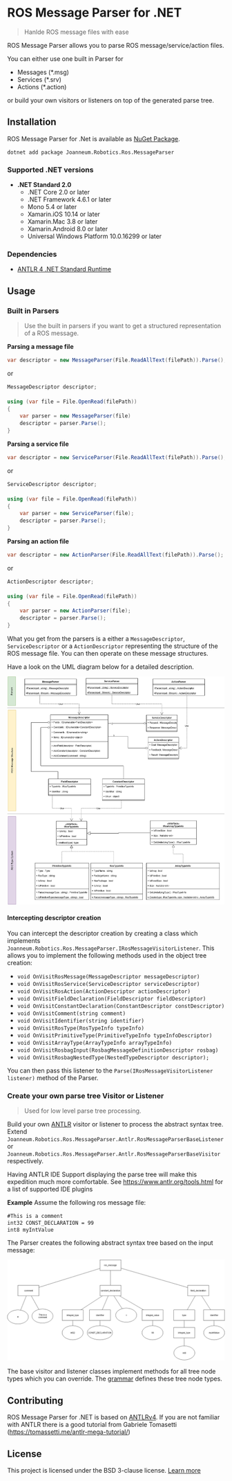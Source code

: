 # ROS Message Parser for .NET
> Hanlde ROS message files with ease

ROS Message Parser allows you to parse ROS message/service/action files.

You can either use one built in Parser for
* Messages (*.msg)
* Services (*.srv)
* Actions (*.action)

or build your own visitors or listeners on top of the generated parse tree.


## Installation

ROS Message Parser for .Net is available as [NuGet Package](https://www.nuget.org/packages/Joanneum.Robotics.Ros.MessageParser/).

```
dotnet add package Joanneum.Robotics.Ros.MessageParser
``` 

### Supported .NET versions
 
* **.NET Standard 2.0**
    * .NET Core 2.0 or later
    * .NET Framework 4.6.1 or later
    * Mono 5.4 or later
    * Xamarin.iOS 10.14 or later
    * Xamarin.Mac 3.8 or later
    * Xamarin.Android 8.0 or later
    * Universal Windows Platform 10.0.16299 or later

### Dependencies

* [ANTLR 4 .NET Standard Runtime](https://www.nuget.org/packages/Antlr4.Runtime.Standard/)

## Usage


### Built in Parsers

> Use the built in parsers if you want to get a structured representation of a ROS message.

**Parsing a message file**
```csharp
var descriptor = new MessageParser(File.ReadAllText(filePath)).Parse();
```
or
```csharp
MessageDescriptor descriptor;
            
using (var file = File.OpenRead(filePath))
{
    var parser = new MessageParser(file)
    descriptor = parser.Parse();
}
```

**Parsing a service file**
```csharp
var descriptor = new ServiceParser(File.ReadAllText(filePath)).Parse();
```
or
```csharp
ServiceDescriptor descriptor;
            
using (var file = File.OpenRead(filePath))
{
    var parser = new ServiceParser(file);
    descriptor = parser.Parse();
}
```

**Parsing an action file**
```csharp
var descriptor = new ActionParser(File.ReadAllText(filePath)).Parse();
```
or
```csharp
ActionDescriptor descriptor;
            
using (var file = File.OpenRead(filePath))
{
    var parser = new ActionParser(file);
    descriptor = parser.Parse();
}
```


What you get from the parsers is a either a `MessageDescriptor`, `ServiceDescriptor` or a `ActionDescriptor`
representing the structure of the ROS message file. You can then operate on these message structures.

Have a look on the UML diagram below for a detailed description.

![Message Parsers UML diagram](assets/ros-message-parser-descriptors.png)


#### Intercepting descriptor creation

You can intercept the descriptor creation by creating a class which implements `Joanneum.Robotics.Ros.MessageParser.IRosMessageVisitorListener`.
This allows you to implement the following methods used in the object tree creation:

* `void OnVisitRosMessage(MessageDescriptor messageDescriptor)`
* `void OnVisitRosService(ServiceDescriptor serviceDescriptor)`
* `void OnVisitRosAction(ActionDescriptor actionDescriptor)`
* `void OnVisitFieldDeclaration(FieldDescriptor fieldDescriptor)`
* `void OnVisitConstantDeclaration(ConstantDescriptor constDescriptor)`
* `void OnVisitComment(string comment)`
* `void OnVisitIdentifier(string identifier)`
* `void OnVisitRosType(RosTypeInfo typeInfo)`
* `void OnVisitPrimitiveType(PrimitiveTypeInfo typeInfoDescriptor)`
* `void OnVisitArrayType(ArrayTypeInfo arrayTypeInfo)`
* `void OnVisitRosbagInput(RosbagMessageDefinitionDescriptor rosbag)`
* `void OnVisitRosbagNestedType(NestedTypeDescriptor descriptor);`

You can then pass this listener to the `Parse(IRosMessageVisitorListener listener)` method of the Parser.


### Create your own parse tree Visitor or Listener

> Used for low level parse tree processing.

Build your own [ANTLR](https://www.antlr.org/) visitor or listener to process the abstract syntax tree. 
Extend `Joanneum.Robotics.Ros.MessageParser.Antlr.RosMessageParserBaseListener` or `Joanneum.Robotics.Ros.MessageParser.Antlr.RosMessageParserBaseVisitor` respectively.

Having ANTLR IDE Support displaying the parse tree will make this expedition much more comfortable. See https://www.antlr.org/tools.html for a list of supported IDE plugins

**Example**
Assume the following ros message file:

```
#This is a comment
int32 CONST_DECLARATION = 99
int8 myIntValue
```

The Parser creates the following abstract syntax tree based on the input message:

![Message Parsers UML diagram](assets/simple-message-tree.png) 

The base visitor and listener classes implement methods for all tree node types which you can override. 
The [grammar](Joanneum.Robotics.Ros.MessageParser/RosMessageParser.g4) defines these tree node types.


## Contributing

ROS Message Parser for .NET is based on [ANTLRv4](https://www.antlr.org/). 
If you are not familiar with ANTLR there is a good tutorial from Gabriele Tomasetti (https://tomassetti.me/antlr-mega-tutorial/)

## License

This project is licensed under the BSD 3-clause license. [Learn more](https://choosealicense.com/licenses/bsd-3-clause/)